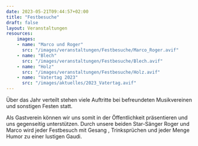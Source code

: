 ```yaml
---
date: 2023-05-21T09:44:57+02:00
title: "Festbesuche"
draft: false
layout: Veranstaltungen
resources:
    images:
    - name: "Marco und Roger"
      src: "/images/veranstaltungen/Festbesuche/Marco_Roger.avif"
    - name: "Blech"
      src: "/images/veranstaltungen/Festbesuche/Blech.avif"
    - name: "Holz"
      src: "/images/veranstaltungen/Festbesuche/Holz.avif"
    - name: "Vatertag 2023"
      src: "/images/aktuelles/2023_Vatertag.avif"
---
```



Über das Jahr verteilt stehen viele Auftritte bei befreundeten Musikvereinen und sonstigen Festen statt.  


Als Gastverein können wir uns somit in der Öffentlichkeit präsentieren und uns gegenseitig unterstützen. 
Durch unsere beiden Star-Sänger Roger und Marco wird jeder Festbesuch mit Gesang , Trinksprüchen und jeder Menge Humor zu einer lustigen Gaudi.
